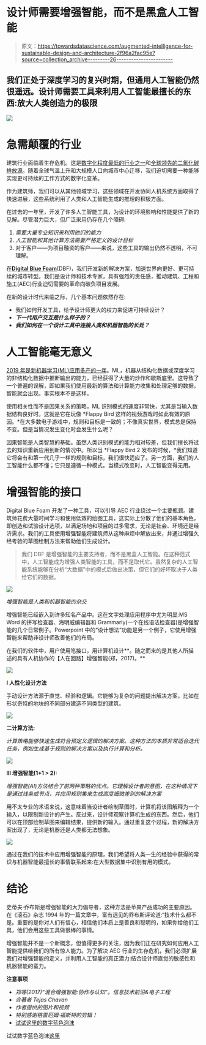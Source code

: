 # 设计师需要增强智能，而不是黑盒人工智能

> 原文：<https://towardsdatascience.com/augmented-intelligence-for-sustainable-design-and-architecture-2f96a2fac95e?source=collection_archive---------26----------------------->

## 我们正处于深度学习的复兴时期，但通用人工智能仍然很遥远。设计师需要工具来利用人工智能最擅长的东西:放大人类创造力的极限

![](img/2dee50f81fd688d24bc2d5c27d3a68b1.png)

# 急需颠覆的行业

建筑行业面临着生存危机。这是[数字化程度最低的行业之一](https://hbr.org/2016/04/a-chart-that-shows-which-industries-are-the-most-digital-and-why)和[全球领先的二氧化碳排放源](https://www.curbed.com/2019/9/19/20874234/buildings-carbon-emissions-climate-change)。随着全球气温上升和大规模人口向城市中心迁移，我们迫切需要一种能够实现更可持续的工作方式的数字化变革。

作为建筑师，我们可以从其他领域学习，这些领域在开发协同人机系统方面取得了快速进展，这些系统利用了人类和人工智能生成的推理的积极方面。

在过去的一年里，开发了许多人工智能工具，为设计的环境影响和性能提供了新的见解。尽管潜力巨大，但广泛采用仍存在几个障碍:

1.  *需要大量专业知识来利用他们的能力*
2.  *人工智能和其他计算方法需要严格定义的设计目标*
3.  对于客户——为项目融资的客户——来说，这些工具的输出仍然不透明，不可理解。

在[**Digital Blue Foam**](http://www.digitalbluefoam.com)(DBF)，我们开发新的解决方案，加速世界向更好、更可持续的城市转型。我们是设计师和技术专家，具有强烈的责任感，推动建筑、工程和施工(AEC)行业迫切需要的革命向碳负项目发展。

在新的设计时代来临之际，几个基本问题依然存在:

*   我们如何开发工具，给予设计师更大的权力来促进可持续设计？
*   ***下一代用户交互是什么样子的？***
*   ***我们如何在一个设计工具中连接人类和机器智能的长处？***

# 人工智能毫无意义

[2019 年是新机器学习(ML)应用多产的一年](/14-deep-learning-uses-that-blasted-me-away-2019-206a5271d98)。ML，机器从结构化数据或深度学习的非结构化数据中推断输出的能力，已经获得了大量的炒作和歇斯底里。这导致了一个普遍的误解，即如果我们使用最新的算法和计算能力收集和处理足够的数据，智能就会出现。事实根本不是这样。

使用相关性而不是因果关系的策略，ML 识别模式的速度非常快，尤其是当输入数据结构良好时。这就是它在玩像 *Flappy Bird 这样的视频游戏时如此有效的原因。*在大多数电子游戏中，规则和目标是一致的；不像真实世界，模式总是保持不变。但是当情况发生变化时会发生什么呢？

因果智能是人类智慧的基础。虽然人类识别模式的能力相对较差，但我们擅长将过去的知识重新应用到新的情况中。所以当 *Flappy Bird 2 发布的时候，*我们知道它将会有和第一代几乎一样的规则和目标，我们很快适应了。另一方面，我们的人工智能什么都不懂；它只是遵循一种模式。当模式改变时，人工智能变得无用。

# 增强智能的接口

Digital Blue Foam 开发了一种工具，可以引导 AEC 行业绕过一个主要瓶颈。建筑师花费大量时间学习和使用低效的绘图工具，这实际上分散了他们的基本角色，即创造和试验设计选项，以满足场地和项目的过多需求，无论是社会、环境还是经济需求。我们的工具使用增强智能将建筑师从这种麻烦中解放出来，并通过增强久经考验的草图绘制方法来帮助他们生成设计。

> 我们 DBF 是增强智能的主要支持者，而不是黑盒人工智能。在这种范式中，人工智能成为增强人类智能的工具，而不是取代它。虽然复杂的人工智能系统能够在分析“大数据”中的模式后做出决策，但它们的好坏取决于人类给它们的数据。

![](img/162141fc5e7a2a9e9e83758371dbc050.png)

*增强智能是人类和机器智能的杂交*

增强智能已经嵌入到许多知名产品中。这在文字处理应用程序中尤为明显:MS Word 的拼写检查器、海明威编辑器和 Grammarly(一个在线语法检查器)是增强智能的几个日常例子。Powerpoint 中的“设计想法”功能是另一个例子，它使用增强智能来帮助非设计师改善他们的布局。

在我们的软件中，用户使用笔接口，用计算机设计**。随之而来的是其他人所描述的具有人机协作的【人在回路】增强智能(郑，2017)。**

![](img/5db4718c7243adad66b69531428c32a1.png)

**I 人性化设计方法**

手动设计方法源于直觉、经验和逻辑。它能够为复杂的问题提出解决方案，比如在形状奇特的地块的不同部分建造不同类型的建筑。

![](img/8e334a22fe4b45a79df64dfb332d49ad.png)

**二计算方法:**

*计算策略能够快速生成符合预定义逻辑的解决方案。这种方法的本质非常适合迭代任务，例如生成基于规则的解决方案以及执行计算和分析。*

![](img/3028ce22f11d4538ef8c6457ae417dd8.png)

**III 增强智能(1+1 > 2):**

*增强智能(AI)方法结合了前两种策略的优点。它理解设计者的意图，在这种情况下是通过线条或节点，并应用规则集来生成高度细微差别的解决方案*

用不太专业的术语来说，这意味着当设计者绘制草图时，计算机将该图解释为一个输入，以限制新设计的产生。反过来，设计师观察计算机生成的东西。然后，他们可以在顶部绘制草图来编辑结果，提供新的输入。通过重复这个过程，新的解决方案出现了，无论是机器还是人类都无法想象。

![](img/f4ec1c3a09e8a00e0b0264a82042f274.png)

通过在我们的技术中应用增强智能的原理，我们希望将人类一生的经验中获得的常识与机器智能最擅长的事情联系起来:在大型数据集中识别有用的模式。

# 结论

史蒂夫·乔布斯是增强智能的大力倡导者，这种方法是苹果产品成功的主要原因。在《滚石》杂志 1994 年的一篇文章中，富有远见的乔布斯评论道:“技术什么都不是。重要的是你对人们有信心，相信他们本质上是善良和聪明的，如果你给他们工具，他们会用这些工具做很棒的事情。

增强智能并不是一个新概念，但值得更多的关注，因为我们正在研究如何应用人工智能提供给我们的所有惊人能力。为了解决 AEC 行业的生存危机，我们必须扩展我们对增强智能的定义，并利用人工智能的真正潜力:结合设计师直觉的敏感性和机器智能的蛮力。

**注意事项**

*   *郑等(2017)“混合增强智能:协作与认知”。信息技术前沿&电子工程*
*   *合著者 Tejas Chavan*
*   *作者提供的图片和视频*
*   *特别感谢格雷厄姆·福斯特的剪辑！*
*   [试试这里的数字蓝色泡沫](http://www.digitalbluefoam.com)

试试数字蓝色泡沫[这里](http://www.digitalbluefoam.com)